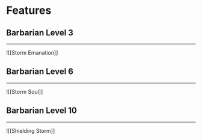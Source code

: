 # Features
## Barbarian Level 3
---
![[Storm Emanation]]
## Barbarian Level 6
---
![[Storm Soul]]
## Barbarian Level 10
---
![[Shielding Storm]]